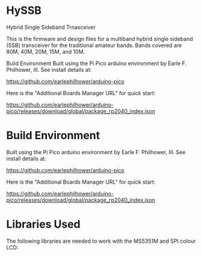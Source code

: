 # HySSB
Hybrid Single Sideband Trnasceiver

This is the firmware and design files for a multiband hybrid single sideband (SSB) transceiver for the traditional amateur bands. Bands covered are 80M, 40M, 20M, 15M, and 10M.

Build Environment
Built using the Pi Pico arduino environment by Earle F. Philhower, III. See install details at:

https://github.com/earlephilhower/arduino-pico

Here is the "Additional Boards Manager URL" for quick start:

https://github.com/earlephilhower/arduino-pico/releases/download/global/package_rp2040_index.json

# Build Environment

Built using the Pi Pico arduino environment by Earle F. Philhower, III. See install details at:

https://github.com/earlephilhower/arduino-pico


Here is the "Additional Boards Manager URL" for quick start:

https://github.com/earlephilhower/arduino-pico/releases/download/global/package_rp2040_index.json

# Libraries Used
The following libraries are needed to work with the MS5351M and SPI colour LCD:
